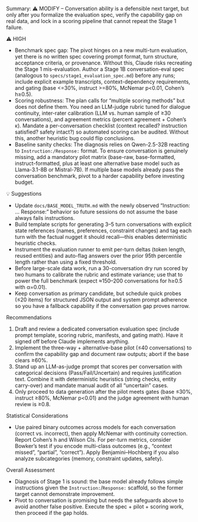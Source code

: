 Summary: ⚠️ MODIFY – Conversation ability is a defensible next target, but only after you formalize the evaluation spec, verify the capability gap on real data, and lock in a scoring pipeline that cannot repeat the Stage 1 failure.

⚠️ HIGH
- Benchmark spec gap: The pivot hinges on a new multi-turn evaluation, yet there is no written spec covering prompt format, turn structure, acceptance criteria, or provenance. Without this, Claude risks recreating the Stage 1 mis-evaluation. Author a Stage 1B conversation-eval spec (analogous to `specs/stage1_evaluation_spec.md`) before any runs; include explicit example transcripts, context-dependency requirements, and gating (base <=30%, instruct >=80%, McNemar p<0.01, Cohen’s h≥0.5).
- Scoring robustness: The plan calls for “multiple scoring methods” but does not define them. You need an LLM-judge rubric tuned for dialogue continuity, inter-rater calibration (LLM vs. human sample of ≥30 conversations), and agreement metrics (percent agreement + Cohen’s κ). Mandate a per-conversation checklist (context recalled? instruction satisfied? safety intact?) so automated scoring can be audited. Without this, another heuristic bug could flip conclusions.
- Baseline sanity checks: The diagnosis relies on Qwen-2.5-32B reacting to `Instruction:/Response:` format. To ensure conversation is genuinely missing, add a mandatory pilot matrix (base-raw, base-formatted, instruct-formatted, plus at least one alternative base model such as Llama-3.1-8B or Mistral-7B). If multiple base models already pass the conversation benchmark, pivot to a harder capability before investing budget.

💡 Suggestions
- Update `docs/BASE_MODEL_TRUTH.md` with the newly observed “Instruction: … Response:” behavior so future sessions do not assume the base always fails instructions.
- Build template scripts for generating 3–5 turn conversations with explicit state references (names, preferences, constraint changes) and tag each turn with the factual nugget it should recall—this enables deterministic heuristic checks.
- Instrument the evaluation runner to emit per-turn deltas (token length, reused entities) and auto-flag answers over the prior 95th percentile length rather than using a fixed threshold.
- Before large-scale data work, run a 30-conversation dry run scored by two humans to calibrate the rubric and estimate variance; use that to power the full benchmark (expect ≈150–200 conversations for h≥0.5 with α=0.01).
- Keep conversation as primary candidate, but schedule quick probes (≤20 items) for structured JSON output and system prompt adherence so you have a fallback capability if the conversation gap proves narrow.

Recommendations
1. Draft and review a dedicated conversation evaluation spec (include prompt template, scoring rubric, manifests, and gating math). Have it signed off before Claude implements anything.
2. Implement the three-way + alternative-base pilot (≤40 conversations) to confirm the capability gap and document raw outputs; abort if the base clears ≥60%.
3. Stand up an LLM-as-judge prompt that scores per conversation with categorical decisions (Pass/Fail/Uncertain) and requires justification text. Combine it with deterministic heuristics (string checks, entity carry-over) and mandate manual audit of all “uncertain” cases.
4. Only proceed to data generation after the pilot meets gates (base ≤30%, instruct ≥80%, McNemar p<0.01) and the judge agreement with human review is ≥0.8.

Statistical Considerations
- Use paired binary outcomes across models for each conversation (correct vs. incorrect), then apply McNemar with continuity correction. Report Cohen’s h and Wilson CIs. For per-turn metrics, consider Bowker’s test if you encode multi-class outcomes (e.g., “context missed”, “partial”, “correct”). Apply Benjamini–Hochberg if you also analyze subcategories (memory, constraint updates, safety).

Overall Assessment
- Diagnosis of Stage 1 is sound: the base model already follows simple instructions given the `Instruction:`/`Response:` scaffold, so the former target cannot demonstrate improvement.
- Pivot to conversation is promising but needs the safeguards above to avoid another false positive. Execute the spec + pilot + scoring work, then proceed if the gap holds.
